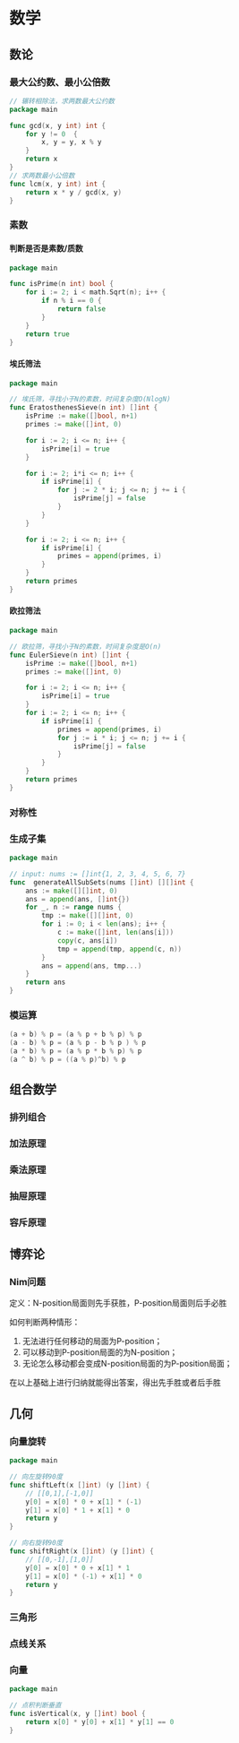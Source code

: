 # 数学

## 数论

### 最大公约数、最小公倍数

```go
// 辗转相除法，求两数最大公约数
package main

func gcd(x, y int) int {
    for y != 0  {   
        x, y = y, x % y 
    }
    return x
}
// 求两数最小公倍数
func lcm(x, y int) int {
    return x * y / gcd(x, y)
}
```

### 素数

#### 判断是否是素数/质数

```go
package main

func isPrime(n int) bool {
    for i := 2; i < math.Sqrt(n); i++ {
        if n % i == 0 {
            return false
        }
    }
    return true
}
```

#### 埃氏筛法

```go
package main

// 埃氏筛，寻找小于N的素数，时间复杂度O(NlogN)
func EratosthenesSieve(n int) []int {
    isPrime := make([]bool, n+1)
    primes := make([]int, 0)

    for i := 2; i <= n; i++ {
        isPrime[i] = true
    }

    for i := 2; i*i <= n; i++ {
        if isPrime[i] {
            for j := 2 * i; j <= n; j += i {
                isPrime[j] = false
            }
        }
    }

    for i := 2; i <= n; i++ {
        if isPrime[i] {
            primes = append(primes, i)
        }
    }
    return primes
}
```

#### 欧拉筛法

```go
package main

// 欧拉筛，寻找小于N的素数，时间复杂度是O(n)
func EulerSieve(n int) []int {
    isPrime := make([]bool, n+1)
    primes := make([]int, 0)

    for i := 2; i <= n; i++ {
        isPrime[i] = true
    }
    for i := 2; i <= n; i++ {
        if isPrime[i] {
            primes = append(primes, i)
            for j := i * i; j <= n; j += i {
                isPrime[j] = false
            }
        }
    }
    return primes
}
```

### 对称性

### 生成子集

```go
package main

// input: nums := []int{1, 2, 3, 4, 5, 6, 7}
func  generateAllSubSets(nums []int) [][]int {
    ans := make([][]int, 0)
    ans = append(ans, []int{})
    for _, n := range nums {
        tmp := make([][]int, 0)
        for i := 0; i < len(ans); i++ {
            c := make([]int, len(ans[i]))
            copy(c, ans[i])
            tmp = append(tmp, append(c, n))
        }
        ans = append(ans, tmp...)
    }
    return ans
}
```

### 模运算
```go
(a + b) % p = (a % p + b % p) % p
(a - b) % p = (a % p - b % p ) % p
(a * b) % p = (a % p * b % p) % p
(a ^ b) % p = ((a % p)^b) % p
```

## 组合数学

### 排列组合

### 加法原理

### 乘法原理

### 抽屉原理

### 容斥原理

## 博弈论

### Nim问题

定义：N-position局面则先手获胜，P-position局面则后手必胜

如何判断两种情形：

1. 无法进行任何移动的局面为P-position；
2. 可以移动到P-position局面的为N-position；
3. 无论怎么移动都会变成N-position局面的为P-position局面；

在以上基础上进行归纳就能得出答案，得出先手胜或者后手胜

## 几何

### 向量旋转

```go
package main

// 向左旋转90度
func shiftLeft(x []int) (y []int) {
    // [[0,1],[-1,0]]
    y[0] = x[0] * 0 + x[1] * (-1)
    y[1] = x[0] * 1 + x[1] * 0
    return y
}

// 向右旋转90度
func shiftRight(x []int) (y []int) {
    // [[0,-1],[1,0]]
    y[0] = x[0] * 0 + x[1] * 1
    y[1] = x[0] * (-1) + x[1] * 0
    return y
}
```

### 三角形

### 点线关系

### 向量

```go
package main

// 点积判断垂直
func isVertical(x, y []int) bool {
    return x[0] * y[0] + x[1] * y[1] == 0
}
```